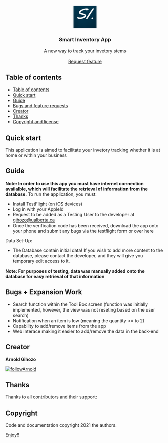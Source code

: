
<p align="center">
  <a href="https://flutter.io/">
    <img src="https://github.com/ArnoldGihozo/Inventory_on_mobile/blob/main/assets/LogoSI.png" alt="Logo" width=72 height=72>
  </a>

  <h3 align="center">Smart Inventory App</h3>

  <p align="center">
    A new way to track your invetory stems
    <br>
    <br>
    <a href="https://github.com/ArnoldGihozo/Inventory_on_mobile/issues/new>Report bug</a>
    ·
    <a href="https://github.com/ArnoldGihozo/Inventory_on_mobile/issues/new">Request feature</a>
  </p>
</p>

## Table of contents

- [Table of contents](#table-of-contents)
- [Quick start](#quick-start)
- [Guide](#guide)
- [Bugs and feature requests](#bugs-and-feature-requests)
- [Creator](#creator)
- [Thanks](#thanks)
- [Copyright and license](#copyright-and-license)

## Quick start

This application is aimed to facilitate your invetory tracking whether it is at home or within your business

## Guide

**Note: In order to use this app you must have internet connection availalble, which will facilitate the retrieval of information from the database.**
To run the application, you must:
  - Install TestFlight (on iOS devices)
  - Log in with your AppleId
  - Request to be added as a Testing User to the developer at gihozo@ualberta.ca
  - Once the verification code has been received, download the app onto your phone and submit any bugs via the testflight form or over here
  
Data Set-Up:
  - The Database contain initial data! If you wish to add more content to the database, please contact the developer, and they will give you temporary edit         access to it.
  
  

 
 **Note: For purposes of testing, data was manually added onto the database for easy retrieval of that information**


## Bugs + Expansion Work

 - Search function within the Tool Box screen (function was initially implemented, however, the view was not reseting based on the user search)
 - Notification when an item is low (meaning the quantity <= to 2)
 - Capability to add/remove items from the app
 - Web interace making it easier to add/remove the data in the back-end

 
## Creator


**Arnold Gihozo**

<a href='https://github.com/ArnoldGihozo' target='_blank'><img height='36' style='border:0px;height:36px;' src='https://upload.wikimedia.org/wikipedia/commons/0/00/Follow_button.png' border='0' alt='followArnold' /></a>

## Thanks

Thanks to all contributors and their support:

## Copyright

Code and documentation copyright 2021 the authors.

Enjoy!!
